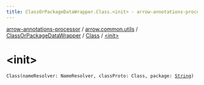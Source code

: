 ```yaml
---
title: ClassOrPackageDataWrapper.Class.<init> - arrow-annotations-processor
---
```


[arrow-annotations-processor](../../../index.html) / [arrow.common.utils](../../index.html) / [ClassOrPackageDataWrapper](../index.html) / [Class](index.html) / [&lt;init&gt;](./-init-.html)

# &lt;init&gt;

`Class(nameResolver: NameResolver, classProto: Class, package: `[`String`](https://kotlinlang.org/api/latest/jvm/stdlib/kotlin/-string/index.html)`)`